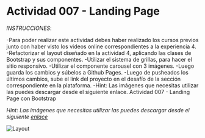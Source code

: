 # Actividad 007 - Landing Page

*INSTRUCCIONES*:

-Para poder realizar este actividad debes haber realizado los cursos previos junto
con haber visto los videos online correspondientes a la experiencia 4.
-Refactorizar el layout diseñado en la actividad 4, aplicando las clases de Bootstrap
y sus componentes.
-Utilizar el sistema de grillas, para hacer el sitio responsivo.
-Utilizar el componente carousel con 3 imágenes.
-Luego guarda los cambios y súbelos a Github Pages.
-Luego de pusheados los últimos cambios, sube el link del proyecto en el desafío
de la sección correspondiente en la plataforma.
-Hint: Las imágenes que necesitas utilizar las puedes descargar desde el siguiente enlace.
Actividad 007 - Landing Page con Bootstrap


*Hint: Las imágenes que necesitas utilizar las puedes descargar desde el siguiente [enlace](https://github.com/DesafioLatam/E2CP2A1/tree/master/images)*

![Layout](https://github.com/DesafioLatam/E2CP2A1/blob/master/images/landing_latam.png?raw=true)
